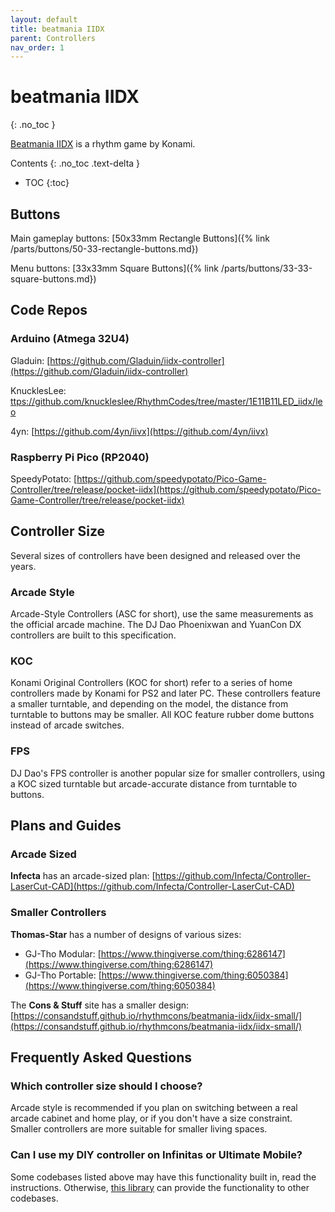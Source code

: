 ```yaml
---
layout: default
title: beatmania IIDX
parent: Controllers
nav_order: 1
---
```


# beatmania IIDX
{: .no_toc }

[Beatmania IIDX](https://remywiki.com/Beatmania_IIDX_Information) is a rhythm game by Konami.

Contents
{: .no_toc .text-delta }

- TOC
{:toc}

## Buttons

Main gameplay buttons: [50x33mm Rectangle Buttons]({% link /parts/buttons/50-33-rectangle-buttons.md})

Menu buttons: [33x33mm Square Buttons]({% link /parts/buttons/33-33-square-buttons.md})

## Code Repos

### Arduino (Atmega 32U4)

Gladuin: [https://github.com/Gladuin/iidx-controller](https://github.com/Gladuin/iidx-controller)

KnucklesLee: [ttps://github.com/knuckleslee/RhythmCodes/tree/master/1E11B11LED_iidx/leo](https://github.com/knuckleslee/RhythmCodes/tree/master/1E11B11LED_iidx/leo)

4yn: [https://github.com/4yn/iivx](https://github.com/4yn/iivx)

### Raspberry Pi Pico (RP2040)

SpeedyPotato: [https://github.com/speedypotato/Pico-Game-Controller/tree/release/pocket-iidx](https://github.com/speedypotato/Pico-Game-Controller/tree/release/pocket-iidx)

## Controller Size

Several sizes of controllers have been designed and released over the years.

### Arcade Style

Arcade-Style Controllers (ASC for short), use the same measurements as the official arcade machine. The DJ Dao Phoenixwan and YuanCon DX controllers are built to this specification.

### KOC

Konami Original Controllers (KOC for short) refer to a series of home controllers made by Konami for PS2 and later PC. These controllers feature a smaller turntable, and depending on the model, the distance from turntable to buttons may be smaller. All KOC feature rubber dome buttons instead of arcade switches.

### FPS

DJ Dao's FPS controller is another popular size for smaller controllers, using a KOC sized turntable but arcade-accurate distance from turntable to buttons.

## Plans and Guides

### Arcade Sized

**Infecta** has an arcade-sized plan: [https://github.com/Infecta/Controller-LaserCut-CAD](https://github.com/Infecta/Controller-LaserCut-CAD)

### Smaller Controllers

**Thomas-Star** has a number of designs of various sizes:
* GJ-Tho Modular: [https://www.thingiverse.com/thing:6286147](https://www.thingiverse.com/thing:6286147)
* GJ-Tho Portable: [https://www.thingiverse.com/thing:6050384](https://www.thingiverse.com/thing:6050384)

The **Cons & Stuff** site has a smaller design: [https://consandstuff.github.io/rhythmcons/beatmania-iidx/iidx-small/](https://consandstuff.github.io/rhythmcons/beatmania-iidx/iidx-small/)

## Frequently Asked Questions

### Which controller size should I choose?

Arcade style is recommended if you plan on switching between a real arcade cabinet and home play, or if you don't have a size constraint. Smaller controllers are more suitable for smaller living spaces.

### Can I use my DIY controller on Infinitas or Ultimate Mobile?

Some codebases listed above may have this functionality built in, read the instructions. Otherwise, [this library](https://github.com/veroxzik/arduino-konami-spoof) can provide the functionality to other codebases.